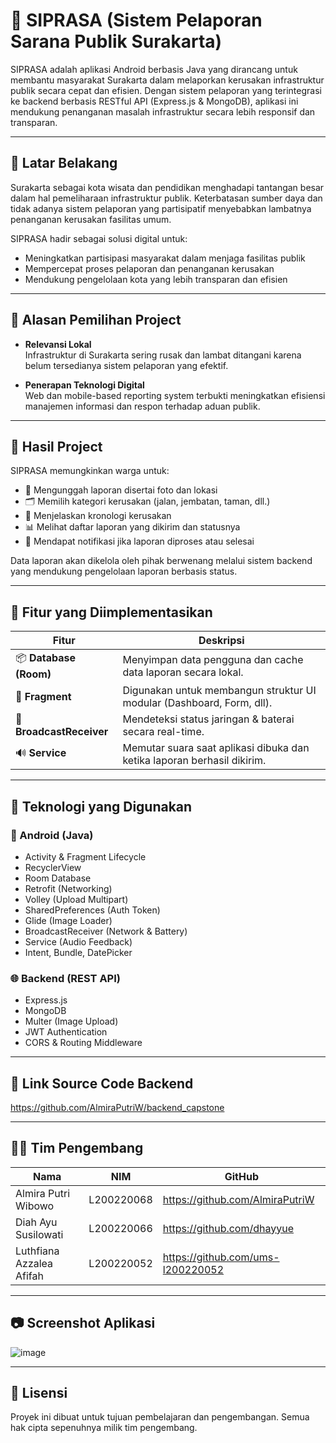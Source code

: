 # 📱 SIPRASA (Sistem Pelaporan Sarana Publik Surakarta)

SIPRASA adalah aplikasi Android berbasis Java yang dirancang untuk membantu masyarakat Surakarta dalam melaporkan kerusakan infrastruktur publik secara cepat dan efisien. Dengan sistem pelaporan yang terintegrasi ke backend berbasis RESTful API (Express.js & MongoDB), aplikasi ini mendukung penanganan masalah infrastruktur secara lebih responsif dan transparan.

---

## 📌 Latar Belakang

Surakarta sebagai kota wisata dan pendidikan menghadapi tantangan besar dalam hal pemeliharaan infrastruktur publik. Keterbatasan sumber daya dan tidak adanya sistem pelaporan yang partisipatif menyebabkan lambatnya penanganan kerusakan fasilitas umum.

SIPRASA hadir sebagai solusi digital untuk:
- Meningkatkan partisipasi masyarakat dalam menjaga fasilitas publik
- Mempercepat proses pelaporan dan penanganan kerusakan
- Mendukung pengelolaan kota yang lebih transparan dan efisien

---

## 🎯 Alasan Pemilihan Project

- **Relevansi Lokal**  
  Infrastruktur di Surakarta sering rusak dan lambat ditangani karena belum tersedianya sistem pelaporan yang efektif.
  
- **Penerapan Teknologi Digital**  
  Web dan mobile-based reporting system terbukti meningkatkan efisiensi manajemen informasi dan respon terhadap aduan publik.

---

## 🚀 Hasil Project

SIPRASA memungkinkan warga untuk:
- 📸 Mengunggah laporan disertai foto dan lokasi
- 🗂 Memilih kategori kerusakan (jalan, jembatan, taman, dll.)
- 📝 Menjelaskan kronologi kerusakan
- 📊 Melihat daftar laporan yang dikirim dan statusnya
- 🔔 Mendapat notifikasi jika laporan diproses atau selesai

Data laporan akan dikelola oleh pihak berwenang melalui sistem backend yang mendukung pengelolaan laporan berbasis status.

---

## 🧩 Fitur yang Diimplementasikan

| Fitur             | Deskripsi                                                                 |
|-------------------|---------------------------------------------------------------------------|
| 📦 **Database (Room)** | Menyimpan data pengguna dan cache data laporan secara lokal.               |
| 🧱 **Fragment**        | Digunakan untuk membangun struktur UI modular (Dashboard, Form, dll).     |
| 📡 **BroadcastReceiver** | Mendeteksi status jaringan & baterai secara real-time.                      |
| 🔊 **Service**         | Memutar suara saat aplikasi dibuka dan ketika laporan berhasil dikirim. |

---

## 🧱 Teknologi yang Digunakan

### 📱 Android (Java)
- Activity & Fragment Lifecycle
- RecyclerView
- Room Database
- Retrofit (Networking)
- Volley (Upload Multipart)
- SharedPreferences (Auth Token)
- Glide (Image Loader)
- BroadcastReceiver (Network & Battery)
- Service (Audio Feedback)
- Intent, Bundle, DatePicker

### 🌐 Backend (REST API)
- Express.js
- MongoDB
- Multer (Image Upload)
- JWT Authentication
- CORS & Routing Middleware

---

## 🔗 Link Source Code Backend
https://github.com/AlmiraPutriW/backend_capstone

---

## 🧑‍💻 Tim Pengembang

| Nama                         | NIM         |GitHub         |
|------------------------------|-------------|---------------|
| Almira Putri Wibowo          | L200220068  |https://github.com/AlmiraPutriW|
| Diah Ayu Susilowati          | L200220066  |https://github.com/dhayyue|
| Luthfiana Azzalea Afifah     | L200220052  |https://github.com/ums-l200220052|

---

## 📷 Screenshot Aplikasi

![image](https://github.com/user-attachments/assets/9bf78067-5f53-4703-be92-25d862996354)

---

## 📌 Lisensi

Proyek ini dibuat untuk tujuan pembelajaran dan pengembangan. Semua hak cipta sepenuhnya milik tim pengembang.
